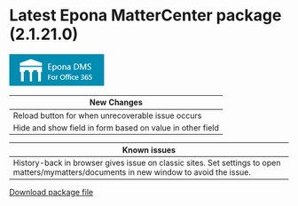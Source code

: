 <h1>Latest Epona MatterCenter package (2.1.21.0)</h1>
<img src="../EponaMC_logo.png">


|New Changes|
--- |
|Reload button for when unrecoverable issue occurs|
|Hide and show field in form based on value in other field|

|Known issues|
--- |
|History-back in browser gives issue on classic sites. Set settings to open matters/mymatters/documents in new window to avoid the issue.|


<a href="./epona-dms-legal.sppkg" target="_blank">Download package file</a>